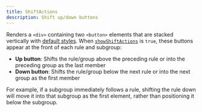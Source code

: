 ```yaml
---
title: ShiftActions
description: Shift up/down buttons
---
```


Renders a `<div>` containing two `<button>` elements that are stacked vertically with [default styles](../styling/overview). When [`showShiftActions`](./querybuilder#showshiftactions) is `true`, these buttons appear at the front of each rule and subgroup:

- **Up button**: Shifts the rule/group above the preceding rule or into the preceding group as the last member
- **Down button**: Shifts the rule/group below the next rule or into the next group as the first member

For example, if a subgroup immediately follows a rule, shifting the rule down will move it into that subgroup as the first element, rather than positioning it below the subgroup.
